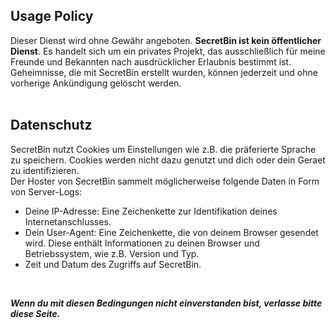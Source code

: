 ## Usage Policy
Dieser Dienst wird ohne Gewähr angeboten. **SecretBin ist kein öffentlicher Dienst**. Es handelt sich um ein privates Projekt, das ausschließlich für meine Freunde und Bekannten nach ausdrücklicher Erlaubnis bestimmt ist. Geheimnisse, die mit SecretBin erstellt wurden, können jederzeit und ohne vorherige Ankündigung gelöscht werden.
<br />
<br />

## Datenschutz
SecretBin nutzt Cookies um Einstellungen wie z.B. die präferierte Sprache zu speichern. Cookies werden nicht dazu genutzt und dich oder dein Geraet zu identifizieren. <br />
Der Hoster von SecretBin sammelt möglicherweise folgende Daten in Form von Server-Logs:
- Deine IP-Adresse: Eine Zeichenkette zur Identifikation deines Internetanschlusses.
- Dein User-Agent: Eine Zeichenkette, die von deinem Browser gesendet wird. Diese enthält Informationen zu deinen Browser und Betriebssystem, wie z.B. Version und Typ.
- Zeit und Datum des Zugriffs auf SecretBin.
<br />

_**Wenn du mit diesen Bedingungen nicht einverstanden bist, verlasse bitte diese Seite.**_
